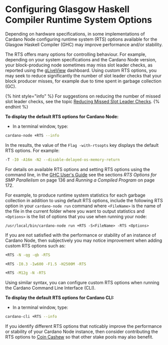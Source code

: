 # Configuring Glasgow Haskell Compiler Runtime System Options

Depending on hardware specifications, in some implementations of Cardano Node configuring runtime system (RTS) options available for the Glasgow Haskell Compiler (GHC) may improve performance and/or stability.

The RTS offers many options for controlling behaviour. For example, depending on your system specifications and the Cardano Node version, your block-producing node sometimes may miss slot leader checks, as reported using the [gLiveView](../part-iii-operation/starting-the-nodes.md#gliveview) dashboard. Using custom RTS options, you may seek to reduce significantly the number of slot leader checks that your block producer misses, for example due to time spent in garbage collection (GC).

{% hint style="info" %}
For suggestions on reducing the number of missed slot leader checks, see the topic [Reducing Missed Slot Leader Checks](./reducing-missed-slot-leader-checks.md).
{% endhint %}

**To display the default RTS options for Cardano Node:**

* In a terminal window, type:

```bash
cardano-node +RTS --info
```

In the results, the value of the `Flag -with-rtsopts` key displays the default RTS options. For example:

```bash
-T -I0 -A16m -N2 --disable-delayed-os-memory-return
```

For details on available RTS options and setting RTS options using the command line, in the [GHC User's Guide](https://downloads.haskell.org/ghc/8.10.7/docs/users_guide.pdf) see the sections _RTS Options for SMP Parallelism_ on page 136 and _Running a Compiled Program_ on page 172.

For example, to produce runtime system statistics for each garbage collection in addition to using default RTS options, include the following RTS option in your `cardano-node run` command where `<FileName>` is the name of the file in the current folder where you want to output statistics and `<Options>` is the list of options that you use when running your node:

`/usr/local/bin/cardano-node run +RTS -S<FileName> -RTS <Options>`

If you are not satisfied with the performance or stability of an instance of Cardano Node, then subjectively you may notice improvement when adding custom RTS options such as:

```bash
+RTS -N -qg -qb -RTS
```

```bash
+RTS -I0.3 -Iw600 -F1.5 -H2500M -RTS
```

```bash
+RTS -M12g -N -RTS
```

Using similar syntax, you can configure custom RTS options when running the Cardano Command Line Interface (CLI).

**To display the default RTS options for Cardano CLI:**

* In a terminal window, type:

```bash
cardano-cli +RTS --info
```

If you identify different RTS options that noticably improve the performance or stability of your Cardano Node instance, then consider contributing the RTS options to [Coin Cashew](https://www.coincashew.com/) so that other stake pools may also benefit.
